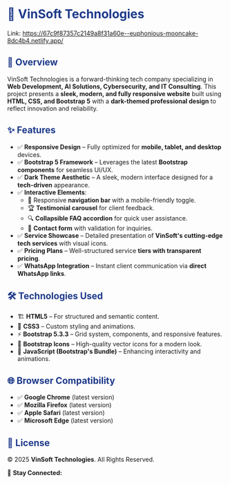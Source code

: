 # <span style="color:#1E3A8A;">🚀 VinSoft Technologies</span>

Link: https://67c9f87357c2149a8f31a60e--euphonious-mooncake-8dc4b4.netlify.app/

## <span style="color:#1E3A8A;">📌 Overview</span>
VinSoft Technologies is a forward-thinking tech company specializing in **Web Development, AI Solutions, Cybersecurity, and IT Consulting**. This project presents a **sleek, modern, and fully responsive website** built using **HTML, CSS, and Bootstrap 5** with a **dark-themed professional design** to reflect innovation and reliability.

## <span style="color:#1E3A8A;">✨ Features</span>
- ✅ **Responsive Design** – Fully optimized for **mobile, tablet, and desktop** devices.
- ✅ **Bootstrap 5 Framework** – Leverages the latest **Bootstrap components** for seamless UI/UX.
- ✅ **Dark Theme Aesthetic** – A sleek, modern interface designed for a **tech-driven** appearance.
- ✅ **Interactive Elements**:
  - 🚀 Responsive **navigation bar** with a mobile-friendly toggle.
  - 🏆 **Testimonial carousel** for client feedback.
  - 🔍 **Collapsible FAQ accordion** for quick user assistance.
  - 📩 **Contact form** with validation for inquiries.
- ✅ **Service Showcase** – Detailed presentation of **VinSoft's cutting-edge tech services** with visual icons.
- ✅ **Pricing Plans** – Well-structured service **tiers with transparent pricing**.
- ✅ **WhatsApp Integration** – Instant client communication via **direct WhatsApp links**.

## <span style="color:#1E3A8A;">🛠️ Technologies Used</span>
- 🏗️ **HTML5** – For structured and semantic content.
- 🎨 **CSS3** – Custom styling and animations.
- ⚡ **Bootstrap 5.3.3** – Grid system, components, and responsive features.
- 🎯 **Bootstrap Icons** – High-quality vector icons for a modern look.
- 🚀 **JavaScript (Bootstrap's Bundle)** – Enhancing interactivity and animations.

## <span style="color:#1E3A8A;">🌐 Browser Compatibility</span>
- ✅ **Google Chrome** (latest version)
- ✅ **Mozilla Firefox** (latest version)
- ✅ **Apple Safari** (latest version)
- ✅ **Microsoft Edge** (latest version)

## <span style="color:#1E3A8A;">📜 License</span>
© 2025 **VinSoft Technologies**. All Rights Reserved.

🔗 **Stay Connected:** 
